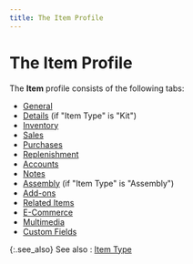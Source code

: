 ```yaml
---
title: The Item Profile
---
```


# The Item Profile


The **Item** profile consists of  the following tabs:

- [General]({{site.mi_baseurl}}/create-regular-items-kits-and-assemblies/creating-an-item/the_item_profile_-_general.html)
- [Details]({{site.mi_baseurl}}/create-regular-items-kits-and-assemblies/creating-an-item-kit/the_item_profile_details.html)  (if "Item Type" is "Kit")
- [Inventory]({{site.mi_baseurl}}/create-regular-items-kits-and-assemblies/creating-an-item/the_item_profile_-_inventory.html)
- [Sales]({{site.mi_baseurl}}/create-regular-items-kits-and-assemblies/creating-an-item/the_item_profile_-_sales_tab.html)
- [Purchases]({{site.mi_baseurl}}/create-regular-items-kits-and-assemblies/creating-an-item/the_items_profile_-_purchases.html)
- [Replenishment]({{site.mi_baseurl}}/create-regular-items-kits-and-assemblies/creating-an-item/the_item_profile_-_replenishment.html)
- [Accounts]({{site.mi_baseurl}}/create-regular-items-kits-and-assemblies/creating-an-item/the_item_profile_-_posting_group.html)
- [Notes]({{site.mi_baseurl}}/create-regular-items-kits-and-assemblies/creating-an-item/the_items_profile_-_notes.html)
- [Assembly]({{site.mi_baseurl}}/create-regular-items-kits-and-assemblies/creating-an-assembly-item/the_item_profile_assembly_mi.html)  (if "Item Type" is "Assembly")
- [Add-ons]({{site.mi_baseurl}}/create-regular-items-kits-and-assemblies/creating-an-item/item_profile_add_ons.html)
- [Related  Items]({{site.mi_baseurl}}/create-regular-items-kits-and-assemblies/creating-an-item/item_profile_related_items.html)
- [E-Commerce]({{site.mi_baseurl}}/create-regular-items-kits-and-assemblies/creating-an-item/item_profile_storefront.html)
- [Multimedia]({{site.mi_baseurl}}/create-regular-items-kits-and-assemblies/creating-an-item/item_profile_multimedia.html)
- [Custom  Fields]({{site.mi_baseurl}}/create-regular-items-kits-and-assemblies/creating-an-item/item_profile_custom_fields.html)



{:.see_also}
See also
: [Item Type]({{site.mi_baseurl}}/item-profile-details/item-types/item_types.html)
